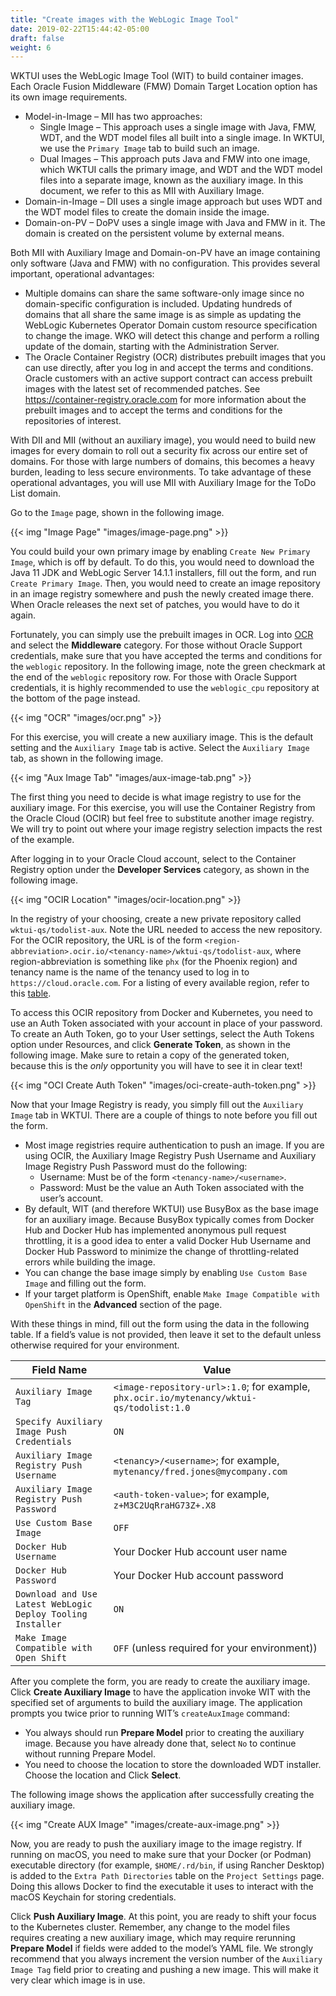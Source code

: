 ```yaml
---
title: "Create images with the WebLogic Image Tool"
date: 2019-02-22T15:44:42-05:00
draft: false
weight: 6
---
```


WKTUI uses the WebLogic Image Tool (WIT) to build container images.  Each Oracle Fusion Middleware (FMW) Domain Target Location option has its own image requirements.

- Model-in-Image – MII has two approaches:
   - Single Image – This approach uses a single image with Java, FMW, WDT, and the WDT model files all built into a single image.  In WKTUI, we use the `Primary Image` tab to build such an image.
   - Dual Images – This approach puts Java and FMW into one image, which WKTUI calls the primary image, and WDT and the WDT model files into a separate image, known as the auxiliary image.  In this document, we refer to this as MII with Auxiliary Image.
- Domain-in-Image – DII uses a single image approach but uses WDT and the WDT model files to create the domain inside the image.
- Domain-on-PV – DoPV uses a single image with Java and FMW in it.  The domain is created on the persistent volume by external means.

Both MII with Auxiliary Image and Domain-on-PV have an image containing only software (Java and FMW) with no configuration.  This provides several important, operational advantages:

- Multiple domains can share the same software-only image since no domain-specific configuration is included.  Updating hundreds of domains that all share the same image is as simple as updating the WebLogic Kubernetes Operator Domain custom resource specification to change the image.  WKO will detect this change and perform a rolling update of the domain, starting with the Administration Server.
- The Oracle Container Registry (OCR) distributes prebuilt images that you can use directly, after you log in and accept the terms and conditions.  Oracle customers with an active support contract can access prebuilt images with the latest set of recommended patches.  See https://container-registry.oracle.com for more information about the prebuilt images and to accept the terms and conditions for the repositories of interest.

With DII and MII (without an auxiliary image), you would need to build new images for every domain to roll out a security fix across our entire set of domains.  For those with large numbers of domains, this becomes a heavy burden, leading to less secure environments.  To take advantage of these operational advantages, you will use MII with Auxiliary Image for the ToDo List domain.

Go to the `Image` page, shown in the following image.  

{{< img "Image Page" "images/image-page.png" >}}

You could build your own primary image by enabling `Create New Primary Image`, which is off by default.  To do this, you would need to download the Java 11 JDK and WebLogic Server 14.1.1 installers, fill out the form, and run `Create Primary Image`.  Then, you would need to create an image repository in an image registry somewhere and push the newly created image there.  When Oracle releases the next set of patches, you would have to do it again.

Fortunately, you can simply use the prebuilt images in OCR.  Log into [OCR](https://container-registry.oracle.com) and select the **Middleware** category.  For those without Oracle Support credentials, make sure that you have accepted the terms and conditions for the `weblogic` repository.  In the following image, note the green checkmark at the end of the `weblogic` repository row.  For those with Oracle Support credentials, it is highly recommended to use the `weblogic_cpu` repository at the bottom of the page instead.

{{< img "OCR" "images/ocr.png" >}}

For this exercise, you will create a new auxiliary image.  This is the default setting and the `Auxiliary Image` tab is active.  Select the `Auxiliary Image` tab, as shown in the following image.  

{{< img "Aux Image Tab" "images/aux-image-tab.png" >}}

The first thing you need to decide is what image registry to use for the auxiliary image.  For this exercise, you will use the Container Registry from the Oracle Cloud (OCIR) but feel free to substitute another image registry.  We will try to point out where your image registry selection impacts the rest of the example.  


After logging in to your Oracle Cloud account, select to the Container Registry option under the **Developer Services** category, as shown in the following image.  

{{< img "OCIR Location" "images/ocir-location.png" >}}

In the registry of your choosing, create a new private repository called `wktui-qs/todolist-aux`.  Note the URL needed to access the new repository.  For the OCIR repository, the URL is of the form `<region-abbreviation>.ocir.io/<tenancy-name>/wktui-qs/todolist-aux`, where region-abbreviation is something like `phx` (for the Phoenix region) and tenancy name is the name of the tenancy used to log in to `https://cloud.oracle.com`. For a listing of every available region, refer to this [table](https://docs.oracle.com/en-us/iaas/Content/Registry/Concepts/registryprerequisites.htm#Availab).

To access this OCIR repository from Docker and Kubernetes, you need to use an Auth Token associated with your account in place of your password.  To create an Auth Token, go to your User settings, select the Auth Tokens option under Resources, and click **Generate Token**, as shown in the following image.  Make sure to retain a copy of the generated token, because this is the _only_ opportunity you will have to see it in clear text!

{{< img "OCI Create Auth Token" "images/oci-create-auth-token.png" >}}

Now that your Image Registry is ready, you simply fill out the `Auxiliary Image` tab in WKTUI.  There are a couple of things to note before you fill out the form.

- Most image registries require authentication to push an image.  If you are using OCIR, the Auxiliary Image Registry Push Username and Auxiliary Image Registry Push Password must do the following:
   - Username: Must be of the form `<tenancy-name>/<username>`.
   - Password: Must be the value an Auth Token associated with the user’s account.
- By default, WIT (and therefore WKTUI) use BusyBox as the base image for an auxiliary image.  Because BusyBox typically comes from Docker Hub and Docker Hub has implemented anonymous pull request throttling, it is a good idea to enter a valid Docker Hub Username and Docker Hub Password to minimize the change of throttling-related errors while building the image.
- You can change the base image simply by enabling `Use Custom Base Image` and filling out the form.
- If your target platform is OpenShift, enable `Make Image Compatible with OpenShift` in the **Advanced** section of the page.

With these things in mind, fill out the form using the data in the following table.  If a field’s value is not provided, then leave it set to the default unless otherwise required for your environment.

| Field Name | Value |
| --- | --- |
| `Auxiliary Image Tag` |  `<image-repository-url>:1.0`; for example, `phx.ocir.io/mytenancy/wktui-qs/todolist:1.0` |
| `Specify Auxiliary Image Push Credentials` |  `ON` |
| `Auxiliary Image Registry Push Username` |  `<tenancy>/<username>`; for example, `mytenancy/fred.jones@mycompany.com` |
| `Auxiliary Image Registry Push Password` | `<auth-token-value>`; for example, `z+M3C2UqRraHG73Z+.X8`  |
| `Use Custom Base Image` | `OFF` |
| `Docker Hub Username` |  Your Docker Hub account user name |
| `Docker Hub Password` | Your Docker Hub account password |
| `Download and Use Latest WebLogic Deploy Tooling Installer` | `ON` |
| `Make Image Compatible with Open Shift` | `OFF` (unless required for your environment)) |

After you complete the form, you are ready to create the auxiliary image.  Click **Create Auxiliary Image**  to have the application invoke WIT with the specified set of arguments to build the auxiliary image.  The application prompts you twice prior to running WIT’s `createAuxImage` command:

- You always should run **Prepare Model** prior to creating the auxiliary image.  Because you have already done that, select `No` to continue without running Prepare Model.  
- You need to choose the location to store the downloaded WDT installer.  Choose the location and Click **Select**.

The following image shows the application after successfully creating the auxiliary image.

{{< img "Create AUX Image" "images/create-aux-image.png" >}}

Now, you are ready to push the auxiliary image to the image registry.  If running on macOS, you need to make sure that your Docker (or Podman) executable directory (for example, `$HOME/.rd/bin`, if using Rancher Desktop) is added to the `Extra Path Directories` table on the `Project Settings` page.  Doing this allows Docker to find the executable it uses to interact with the macOS Keychain for storing credentials.

Click **Push Auxiliary Image**.  At this point, you are ready to shift your focus to the Kubernetes cluster.  Remember, any change to the model files requires creating a new auxiliary image, which may require rerunning **Prepare Model** if fields were added to the model’s YAML file.  We strongly recommend that you always increment the version number of the `Auxiliary Image Tag` field prior to creating and pushing a new image.  This will make it very clear which image is in use.
